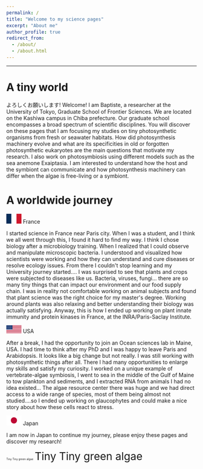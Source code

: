 ```yaml
---
permalink: /
title: "Welcome to my science pages"
excerpt: "About me"
author_profile: true
redirect_from: 
  - /about/
  - /about.html
---
```


---

A tiny world
======
よろしくお願いします! Welcome! I am Baptiste, a researcher at the University of Tokyo, Graduate School of Frontier Sciences. We are located on the Kashiwa campus in Chiba prefecture. Our graduate school encompasses a broad spectrum of scientific disciplines. You will discover on these pages that I am focusing my studies on tiny photosynthetic organisms from fresh or seawater habitats. How did photosynthesis machinery evolve and what are its specificities in old or forgotten photosynthetic eukaryotes are the main questions that motivate my research. I also work on photosymbiosis using different models such as the sea anemone Exaiptasia. I am interested to understand how the host and the symbiont can communicate and how photosynthesis machinery can differ when the algae is free-living or a symbiont.  



A worldwide journey
======

 <img src="/images/franceflag.png" alt="us" width="40"/> France 

I started science in France near Paris city. When I was a student, and I think we all went through this, I found it hard to find my way. I think I chose biology after a microbiology training. When I realized that I could observe and manipulate microscopic bacteria. I understood and visualized how scientists were working and how they can understand and cure diseases or resolve ecology issues. From there I couldn't stop learning and my University journey started....
I was surprised to see that plants and crops were subjected to diseases like us. Bacteria, viruses, fungi... there are so many tiny things that can impact our environment and our food supply chain. I was in reality not comfortable working on animal subjects and found that plant science was the right choice for my master's degree. Working around plants was also relaxing and better understanding their biology was actually satisfying. Anyway, this is how I ended up working on plant innate immunity and protein kinases in France, at the INRA/Paris-Saclay Institute.


 <img src="/images/usflag.png" alt="us" width="40"/> USA

After a break, I had the opportunity to join an Ocean sciences lab in Maine, USA. I had time to think after my PhD and I was happy to leave Paris and Arabidopsis. It looks like a big change but not really. I was still working with photosynthetic things after all. There I had many opportunities to enlarge my skills and satisfy my curiosity. I worked on a unique example of vertebrate-algae symbiosis, I went to sea in the middle of the Gulf of Maine to tow plankton and sediments, and I extracted RNA from animals  I had no idea existed... The algae resource center there was huge and we had direct access to a wide range of species, most of them being almost not studied....so I ended up working on glaucophytes and could make a nice story about how these cells react to stress.


 <img src="/images/japanflag.png" alt="Japan" width="40"/> Japan

I am now in Japan to continue my journey, please enjoy these pages and discover my research! 



<span style="font-size:0.5em;">Tiny Tiny green algae</span>
<span style="font-size:2em;">Tiny Tiny green algae</span>

